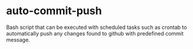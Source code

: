 # auto-commit-push

Bash script that can be executed with scheduled tasks such as crontab to automatically push any changes found to github with predefined commit message.
